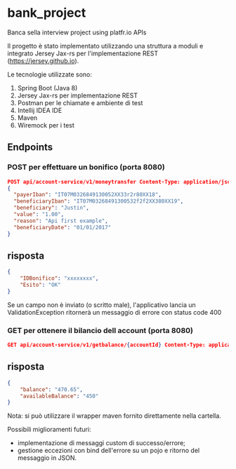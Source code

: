 # bank_project
Banca sella interview project using platfr.io APIs

Il progetto è stato implementato utilizzando una struttura a moduli e integrato Jersey Jax-rs per l'implementazione REST (https://jersey.github.io).

Le tecnologie utilizzate sono:

1. Spring Boot (Java 8)
2. Jersey Jax-rs per implementazione REST
3. Postman per le chiamate e ambiente di test
4. Intellij IDEA IDE
5. Maven
6. Wiremock per i test

## Endpoints
### POST per effettuare un bonifico (porta 8080)
```json
POST api/account-service/v1/moneytransfer Content-Type: application/json
{
  "payerIban": "IT07M0326849130052XX33r2r80XX18",
  "beneficiaryIban": "IT07M03268491300532f2f2XX380XX19",
  "beneficiary": "Justin",
  "value": "1.00",
  "reason": "Api first example",
  "beneficiaryDate": "01/01/2017"
}
```

## risposta
```json
{
    "IDBonifico": "xxxxxxxx",
    "Esito": "OK"
}
```
Se un campo non è inviato (o scritto male), l'applicativo lancia un ValidationException ritornerà un messaggio di errore con status code 400
### GET per ottenere il bilancio dell account (porta 8080)
```json
GET api/account-service/v1/getbalance/{accountId} Content-Type: application/json
```
## risposta
```json
{
    "balance": "470.65",
    "availableBalance": "450"
}
```
Nota: si può utilizzare il wrapper maven fornito direttamente nella cartella.

Possibili miglioramenti futuri: 
* implementazione di messaggi custom di successo/errore; 
* gestione eccezioni con bind dell'errore su un pojo e ritorno del messaggio in JSON.

